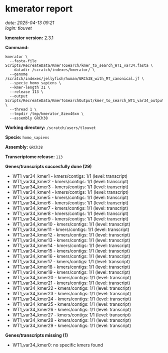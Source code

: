 # kmerator report
*date: 2025-04-13 09:21*  
*login: tlouvet*

**kmerator version:** 2.3.1

**Command:**

```
kmerator \
  --fasta-file Scripts/RecreateData/KmerToSearch/kmer_to_search_WT1_var34.fasta \
  --datadir /scratch/indexes/kmerator/ \
  --genome /scratch/indexes/jellyfish/human/GRCh38_with_MT_canonical.jf \
  --specie homo_sapiens \
  --kmer-length 31 \
  --release 113 \
  --output Scripts/RecreateData/KmerToSearchOutput/kmer_to_search_WT1_var34_output \
  --thread 1 \
  --tmpdir /tmp/kmerator_8zex46xn \
  --assembly GRCh38
```

**Working directory:** `/scratch/users/tlouvet`

**Specie:** `homo_sapiens`

**Assembly:** `GRCh38`

**Transcriptome release:** `113`

**Genes/transcripts succesfully done (29)**

- WT1_var34_kmer1 - kmers/contigs: 1/1 (level: transcript)
- WT1_var34_kmer2 - kmers/contigs: 1/1 (level: transcript)
- WT1_var34_kmer3 - kmers/contigs: 1/1 (level: transcript)
- WT1_var34_kmer4 - kmers/contigs: 1/1 (level: transcript)
- WT1_var34_kmer5 - kmers/contigs: 1/1 (level: transcript)
- WT1_var34_kmer6 - kmers/contigs: 1/1 (level: transcript)
- WT1_var34_kmer7 - kmers/contigs: 1/1 (level: transcript)
- WT1_var34_kmer8 - kmers/contigs: 1/1 (level: transcript)
- WT1_var34_kmer9 - kmers/contigs: 1/1 (level: transcript)
- WT1_var34_kmer10 - kmers/contigs: 1/1 (level: transcript)
- WT1_var34_kmer11 - kmers/contigs: 1/1 (level: transcript)
- WT1_var34_kmer12 - kmers/contigs: 1/1 (level: transcript)
- WT1_var34_kmer13 - kmers/contigs: 1/1 (level: transcript)
- WT1_var34_kmer14 - kmers/contigs: 1/1 (level: transcript)
- WT1_var34_kmer15 - kmers/contigs: 1/1 (level: transcript)
- WT1_var34_kmer16 - kmers/contigs: 1/1 (level: transcript)
- WT1_var34_kmer17 - kmers/contigs: 1/1 (level: transcript)
- WT1_var34_kmer18 - kmers/contigs: 1/1 (level: transcript)
- WT1_var34_kmer19 - kmers/contigs: 1/1 (level: transcript)
- WT1_var34_kmer20 - kmers/contigs: 1/1 (level: transcript)
- WT1_var34_kmer21 - kmers/contigs: 1/1 (level: transcript)
- WT1_var34_kmer22 - kmers/contigs: 1/1 (level: transcript)
- WT1_var34_kmer23 - kmers/contigs: 1/1 (level: transcript)
- WT1_var34_kmer24 - kmers/contigs: 1/1 (level: transcript)
- WT1_var34_kmer25 - kmers/contigs: 1/1 (level: transcript)
- WT1_var34_kmer26 - kmers/contigs: 1/1 (level: transcript)
- WT1_var34_kmer27 - kmers/contigs: 1/1 (level: transcript)
- WT1_var34_kmer28 - kmers/contigs: 1/1 (level: transcript)
- WT1_var34_kmer29 - kmers/contigs: 1/1 (level: transcript)


**Genes/transcripts missing (1)**

- WT1_var34_kmer0: no specific kmers found
